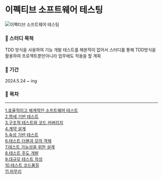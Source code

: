 # 이펙티브 소프트웨어 테스팅
![이펙티브 소프트웨어 테스팅](//img/effectiveSoftwareTestingMain.jpg)

### 📌 스터디 목적
TDD 방식을 사용하여 기능 개발 테스트를 해본적이 없어서 스터디를 통해 TDD방식을 활용하여 프로젝트뿐만아니라 업무에도 적용을 할 계획

### 📆 기간<br>
2024.5.24 ~ ing


### 📙 목차
---
[1.효율적이고 체계적인 소프트웨어 테스트]()<br>
[2.명세 기반 테스트](https://github.com/YiHanSeul/TDD/tree/master/2%EC%9E%A5)<br>
[3.구조적 테스트와 코드 커버리지]()<br>
[4.계약 설계]()<br>
[5.속성 기반 테스트]()<br>
[6.테스트 더블과 모의 객체]()<br>
[7.테스트 가능성을 위한 설계]()<br>
[8.테스트 주도 개발]()<br>
[9.대규모 테스트 작성]()<br>
[10.테스트 코드품질]()<br>
[11.마무리]()<br>


